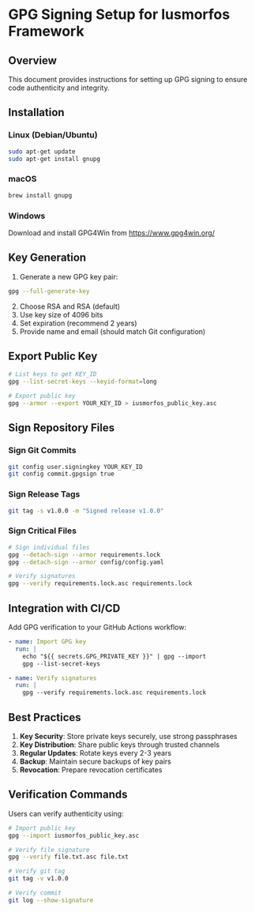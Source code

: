 # GPG Signing Setup for Iusmorfos Framework

## Overview
This document provides instructions for setting up GPG signing to ensure code authenticity and integrity.

## Installation

### Linux (Debian/Ubuntu)
```bash
sudo apt-get update
sudo apt-get install gnupg
```

### macOS
```bash
brew install gnupg
```

### Windows
Download and install GPG4Win from https://www.gpg4win.org/

## Key Generation

1. Generate a new GPG key pair:
```bash
gpg --full-generate-key
```

2. Choose RSA and RSA (default)
3. Use key size of 4096 bits
4. Set expiration (recommend 2 years)
5. Provide name and email (should match Git configuration)

## Export Public Key

```bash
# List keys to get KEY_ID
gpg --list-secret-keys --keyid-format=long

# Export public key
gpg --armor --export YOUR_KEY_ID > iusmorfos_public_key.asc
```

## Sign Repository Files

### Sign Git Commits
```bash
git config user.signingkey YOUR_KEY_ID
git config commit.gpgsign true
```

### Sign Release Tags
```bash
git tag -s v1.0.0 -m "Signed release v1.0.0"
```

### Sign Critical Files
```bash
# Sign individual files
gpg --detach-sign --armor requirements.lock
gpg --detach-sign --armor config/config.yaml

# Verify signatures
gpg --verify requirements.lock.asc requirements.lock
```

## Integration with CI/CD

Add GPG verification to your GitHub Actions workflow:

```yaml
- name: Import GPG key
  run: |
    echo "${{ secrets.GPG_PRIVATE_KEY }}" | gpg --import
    gpg --list-secret-keys

- name: Verify signatures
  run: |
    gpg --verify requirements.lock.asc requirements.lock
```

## Best Practices

1. **Key Security**: Store private keys securely, use strong passphrases
2. **Key Distribution**: Share public keys through trusted channels
3. **Regular Updates**: Rotate keys every 2-3 years
4. **Backup**: Maintain secure backups of key pairs
5. **Revocation**: Prepare revocation certificates

## Verification Commands

Users can verify authenticity using:

```bash
# Import public key
gpg --import iusmorfos_public_key.asc

# Verify file signature
gpg --verify file.txt.asc file.txt

# Verify git tag
git tag -v v1.0.0

# Verify commit
git log --show-signature
```
